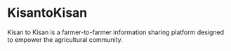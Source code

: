 # KisantoKisan
Kisan to Kisan is a farmer-to-farmer information sharing platform designed to empower the agricultural community.
